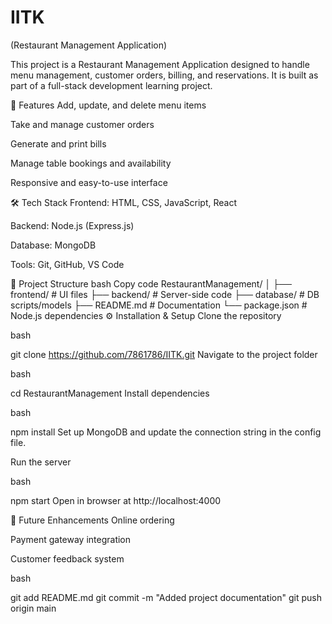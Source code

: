 # IITK

(Restaurant Management Application)

This project is a Restaurant Management Application designed to handle menu management, customer orders, billing, and reservations.
It is built as part of a full-stack development learning project.

🚀 Features
Add, update, and delete menu items

Take and manage customer orders

Generate and print bills

Manage table bookings and availability

Responsive and easy-to-use interface

🛠 Tech Stack
Frontend: HTML, CSS, JavaScript, React 

Backend: Node.js (Express.js)

Database: MongoDB

Tools: Git, GitHub, VS Code

📂 Project Structure
bash
Copy code
RestaurantManagement/
│
├── frontend/         # UI files
├── backend/          # Server-side code
├── database/         # DB scripts/models
├── README.md         # Documentation
└── package.json      # Node.js dependencies
⚙️ Installation & Setup
Clone the repository

bash

git clone https://github.com/7861786/IITK.git
Navigate to the project folder

bash

cd RestaurantManagement
Install dependencies

bash

npm install
Set up MongoDB and update the connection string in the config file.

Run the server

bash

npm start
Open in browser at http://localhost:4000

📌 Future Enhancements
Online ordering

Payment gateway integration

Customer feedback system



bash

git add README.md
git commit -m "Added project documentation"
git push origin main

